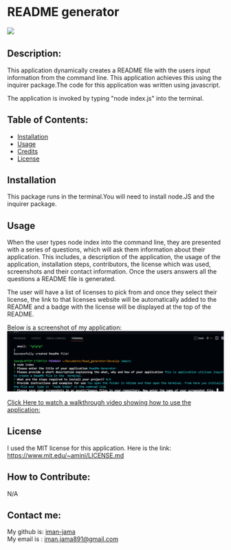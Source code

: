  # README generator
 
  <a href="https://www.mit.edu/~amini/LICENSE.md" alt="MIT License">
      <img src="https://img.shields.io/bower/l/css" /></a> 
  

## Description:
  This application dynamically creates a README file with the users input information from the command line. This application achieves this using the inquirer package.The code for this application was written using javascript.

  The application is invoked by typing "node index.js" into the terminal.

  
  
## Table of Contents:
  
  - [Installation](#installation)
  - [Usage](#usage)
  - [Credits](#credits)
  - [License](#license)
  
## Installation
  This package runs in the terminal.You will need to install node.JS and the inquirer package.
  
  
## Usage
 When the user types node index into the command line, they are presented with a series of questions, which will ask them information about their application. This includes, a description of the application, the usage of the application, installation steps, contributors, the license which was used, screenshots and their contact information. Once the users answers all the questions a README file is generated.

 The user will have a list of licenses to pick from and once they select their license, the link to that licenses website will be automatically added to the README and a badge with the license will be displayed at the top of the README.
  
  Below is a screenshot of my application:
  ![alt text](/assets/images/readmePic.png)

  

  [Click Here to watch a walkthrough video showing how to use the application:](https://drive.google.com/file/d/1xvEIlN7PI-2Wd5-9RUp0ya-GZr4rpAW4/view)
       
  
  ## License
  I used the MIT license for this application. Here is the link: https://www.mit.edu/~amini/LICENSE.md
  
  ## How to Contribute:
  N/A
  
  ## Contact me:
  My github is: [iman-jama](https://github.com/iman-jama) <br>
  My email is : iman.jama891@gmail.com
